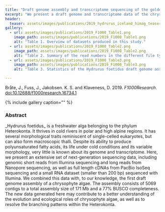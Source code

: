 ```yaml
---
title: "Draft genome assembly and transcriptome sequencing of the golden algae Hydrurus foetidus (Chrysophyceae)"
excerpt: "We present a draft genome and transcriptome data of the chrysophyte Hydrurus foetidus."
header:
  teaser: assets/images/publications/2019_hydrurus_iceland_himag_teaser.jpg
gallery:
  - url: assets/images/publications/2019_F1000_Table1.png
    image_path: assets/images/publications/2019_F1000_Table1.png
    alt: "Table 1. ﻿Overview of datasets produced in this study."
  - url: assets/images/publications/2019_F1000_Table2.png
    image_path: assets/images/publications/2019_F1000_Table2.png
    alt: "Table 2. ﻿Summary of the read numbers in the different file types of the IsoSeq data set."
  - url: assets/images/publications/2019_F1000_Table3.png
    image_path: assets/images/publications/2019_F1000_Table3.png
    alt: "Table 3. ﻿Statistics of the Hydrurus foetidus draft genome assembly."

---
```


Bråte, J., Fuss, J., Jakobsen. K. S. and Klaveness, D. 2019. *F1000Research*. [doi:﻿10.12688/f1000research.16734.1](https://f1000research.com/articles/8-401/v1)

{% include gallery caption="" %}


<h3>Abstract</h3>
_Hydrurus foetidus_ is a freshwater alga belonging to the phylum Heterokonta. It thrives in cold rivers in polar and high alpine regions. It has several morphological traits reminiscent of single-celled eukaryotes, but can also form macroscopic thalli. Despite its ability to produce polyunsaturated fatty acids, its life under cold conditions and its variable morphology, very little is known about its genome and transcriptome. Here, we present an extensive set of next-generation sequencing data, including genomic short reads from Illumina sequencing and long reads from Nanopore sequencing, as well as full length cDNAs from PacBio IsoSeq sequencing and a small RNA dataset (smaller than 200 bp) sequenced with Illumina. We combined this data with, to our knowledge, the first draft genome assembly of a chrysophyte algae. The assembly consists of 5069 contigs to a total assembly size of 171 Mb and a 77% BUSCO completeness. The new data generated here may contribute to a better understanding of the evolution and ecological roles of chrysophyte algae, as well as to resolve the branching patterns within the Heterokonta.
